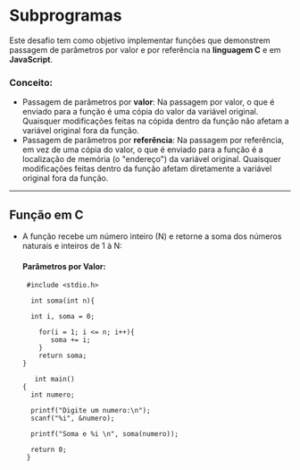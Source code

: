 # Subprogramas
Este desafio tem como objetivo implementar funções que demonstrem passagem de parâmetros por valor e por referência na **linguagem C** e em **JavaScript**.

### Conceito:
- Passagem de parâmetros por **valor**: Na passagem por valor, o que é enviado para a função é uma cópia do valor da variável original. Quaisquer modificações feitas na cópida dentro da função não afetam a variável original fora da função.
- Passagem de parâmetros por **referência**: Na passagem por referência, em vez de uma cópia do valor, o que é enviado para a função é a localização de memória (o "endereço") da variável original. Quaisquer modificações feitas dentro da função afetam diretamente a variável original fora da função.

---

## Função em C 
- A função recebe um número inteiro (N) e retorne a soma dos números naturais e inteiros de 1 à N:

  #### Parâmetros por Valor:

       #include <stdio.h>

        int soma(int n){

        int i, soma = 0;

          for(i = 1; i <= n; i++){
             soma += i;
          }
          return soma;
      }

         int main()
      {
        int numero;

        printf("Digite um numero:\n");
        scanf("%i", &numero);

        printf("Soma e %i \n", soma(numero));

        return 0;
       }
